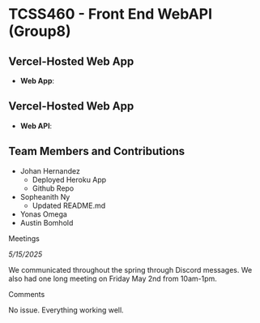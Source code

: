 # TCSS460 - Front End WebAPI (Group8)

## Vercel-Hosted Web App
* **Web App**: 

## Vercel-Hosted Web App
* **Web API**: 

## Team Members and Contributions

- Johan Hernandez
    - Deployed Heroku App
    - Github Repo
- Sopheanith Ny
    - Updated README.md
- Yonas Omega
- Austin Bomhold

Meetings

_5/15/2025_

We communicated throughout the spring through Discord messages. We also had one long meeting on Friday May 2nd from 10am-1pm.

Comments

No issue. Everything working well. 
